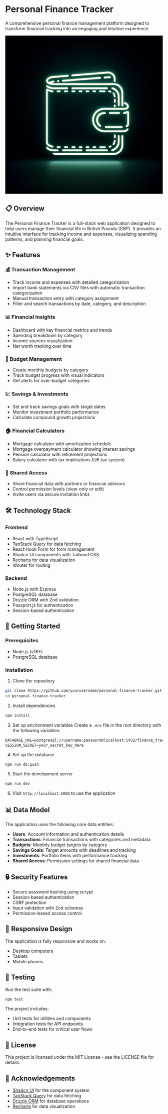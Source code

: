 # Personal Finance Tracker

A comprehensive personal finance management platform designed to transform financial tracking into an engaging and intuitive experience.

![Personal Finance Tracker](generated-icon.png)

## 📋 Overview

The Personal Finance Tracker is a full-stack web application designed to help users manage their financial life in British Pounds (GBP). It provides an intuitive interface for tracking income and expenses, visualizing spending patterns, and planning financial goals.

## ✨ Features

### 💰 Transaction Management
- Track income and expenses with detailed categorization
- Import bank statements via CSV files with automatic transaction categorization
- Manual transaction entry with category assignment
- Filter and search transactions by date, category, and description

### 📊 Financial Insights
- Dashboard with key financial metrics and trends
- Spending breakdown by category
- Income sources visualization
- Net worth tracking over time

### 💼 Budget Management
- Create monthly budgets by category
- Track budget progress with visual indicators
- Get alerts for over-budget categories

### 💹 Savings & Investments
- Set and track savings goals with target dates
- Monitor investment portfolio performance
- Calculate compound growth projections

### 🏠 Financial Calculators
- Mortgage calculator with amortization schedule
- Mortgage overpayment calculator showing interest savings
- Pension calculator with retirement projections
- Salary calculator with tax implications (UK tax system)

### 👥 Shared Access
- Share financial data with partners or financial advisors
- Control permission levels (view-only or edit)
- Invite users via secure invitation links

## 🛠️ Technology Stack

### Frontend
- React with TypeScript
- TanStack Query for data fetching
- React Hook Form for form management
- Shadcn UI components with Tailwind CSS
- Recharts for data visualization
- Wouter for routing

### Backend
- Node.js with Express
- PostgreSQL database
- Drizzle ORM with Zod validation
- Passport.js for authentication
- Session-based authentication

## 🚀 Getting Started

### Prerequisites
- Node.js (v18+)
- PostgreSQL database

### Installation

1. Clone the repository
```bash
git clone https://github.com/yourusername/personal-finance-tracker.git
cd personal-finance-tracker
```

2. Install dependencies
```bash
npm install
```

3. Set up environment variables
Create a `.env` file in the root directory with the following variables:
```
DATABASE_URL=postgresql://username:password@localhost:5432/finance_tracker
SESSION_SECRET=your_secret_key_here
```

4. Set up the database
```bash
npm run db:push
```

5. Start the development server
```bash
npm run dev
```

6. Visit `http://localhost:5000` to use the application

## 📊 Data Model

The application uses the following core data entities:

- **Users**: Account information and authentication details
- **Transactions**: Financial transactions with categories and metadata
- **Budgets**: Monthly budget targets by category
- **Savings Goals**: Target amounts with deadlines and tracking
- **Investments**: Portfolio items with performance tracking
- **Shared Access**: Permission settings for shared financial data

## 🔒 Security Features

- Secure password hashing using scrypt
- Session-based authentication
- CSRF protection
- Input validation with Zod schemas
- Permission-based access control

## 📱 Responsive Design

The application is fully responsive and works on:
- Desktop computers
- Tablets
- Mobile phones

## 🧪 Testing

Run the test suite with:
```bash
npm test
```

The project includes:
- Unit tests for utilities and components
- Integration tests for API endpoints
- End-to-end tests for critical user flows

## 📝 License

This project is licensed under the MIT License - see the LICENSE file for details.

## 🙏 Acknowledgements

- [Shadcn UI](https://ui.shadcn.com/) for the component system
- [TanStack Query](https://tanstack.com/query) for data fetching
- [Drizzle ORM](https://orm.drizzle.team/) for database operations
- [Recharts](https://recharts.org/) for data visualization